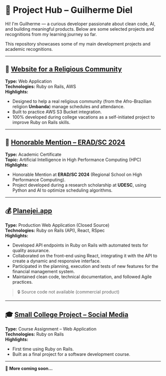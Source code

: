 # 🧭 Project Hub – Guilherme Diel
Hi! I'm Guilherme — a curious developer passionate about clean code, AI, and building meaningful products. Below are some selected projects and recognitions from my learning journey so far.

This repository showcases some of my main development projects and academic recognitions.

---

## 🌿 [Website for a Religious Community](https://github.com/guilhermedd/SiteTerreiro)

**Type:** Web Application  
**Technologies:** Ruby on Rails, AWS  
**Highlights:**
- Designed to help a real religious community (from the Afro-Brazilian religion **Umbanda**) manage schedules and attendance.
- Built to practice AWS S3 Bucket integration.
- 100% developed during college vacations as a self-initiated project to improve Ruby on Rails skills.

---

## 🏅 [Honorable Mention – ERAD/SC 2024](https://unioestebr-my.sharepoint.com/:b:/r/personal/guilherme_galante_unioeste_br/Documents/CERTIFICADOS_ERAD_2024/Best_IC/Mencao1_IC_Diel.pdf?csf=1&web=1&e=MJQxnX)

**Type:** Academic Certificate  
**Topic:** Artificial Intelligence in High Performance Computing (HPC)  
**Highlights:**
- Honorable Mention at **ERAD/SC 2024** (Regional School on High Performance Computing).
- Project developed during a research scholarship at **UDESC**, using Python and AI to optimize scheduling algorithms.

---

## 💰 [Planejei.app](https://planejei.app)

**Type:** Production Web Application (Closed Source)  
**Technologies:** Ruby on Rails (API), React, RSpec  
**Highlights:**
- Developed API endpoints in Ruby on Rails with automated tests for quality assurance.
- Collaborated on the front-end using React, integrating it with the API to create a dynamic and responsive interface.
- Participated in the planning, execution and tests of new features for the financial management system.
- Maintained clean code, technical documentation, and followed Agile practices.

> 🔒 Source code not available (commercial product)

---

## 🎓 [Small College Project – Social Media](https://github.com/guilhermedd/site-SOFT)

**Type:** Course Assignment – Web Application  
**Technologies:** Ruby on Rails  
**Highlights:**
- First time using Ruby on Rails.
- Built as a final project for a software development course.

---

🔗 **More coming soon...**
